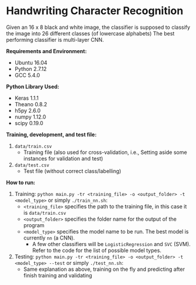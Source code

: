 Handwriting Character Recognition
===================================
Given an 16 x 8 black and white image, the classifier is supposed to classify the image into 26 different classes (of lowercase alphabets)
The best performing classifier is multi-layer CNN.  

**Requirements and Environment:**  
- Ubuntu 16.04  
- Python 2.7.12  
- GCC 5.4.0  

**Python Library Used:**  
- Keras 1.1.1  
- Theano 0.8.2  
- h5py 2.6.0  
- numpy 1.12.0  
- scipy 0.19.0  

**Training, development, and test file:**

1. `data/train.csv`  
    - Training file (also used for cross-validation, i.e., Setting aside some instances for validation and test)  
3. `data/test.csv`  
    - Test file (without correct class/labelling)  

**How to run:**

1. Training: `python main.py -tr <training_file> -o <output_folder> -t <model_type>` or simply `./train_nn.sh`:  
    - `<training_file>` specifies the path to the training file, in this case it is `data/train.csv`  
    - `<output_folder>` specifies the folder name for the output of the program  
    - `<model_type>` specifies the model name to be run. The best model is currently `nn` (a CNN).  
      - A few other classifiers will be `LogisticRegression` and `SVC` (SVM). Refer to the code for the list of possible model types.  
2. Testing: `python main.py -tr <training_file> -o <output_folder> -t <model_type> --test` or simply `./test_nn.sh`:  
    - Same explanation as above, training on the fly and predicting after finish training and validating  
